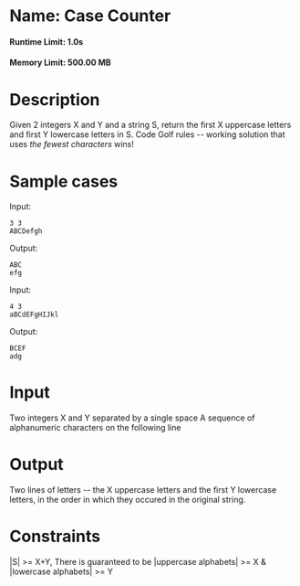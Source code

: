 # Name: Case Counter

#### Runtime Limit: 1.0s

#### Memory Limit: 500.00 MB

# Description

Given 2 integers X and Y and a string S, return the first X uppercase letters and first Y lowercase letters in S.
Code Golf rules -- working solution that uses *the fewest characters* wins!

# Sample cases

Input:
```
3 3
ABCDefgh
```

Output:
```
ABC
efg

```

Input:
```
4 3
aBCdEFgHIJkl
```

Output:
```
BCEF
adg
```

# Input

Two integers X and Y separated by a single space
A sequence of alphanumeric characters on the following line

# Output
Two lines of letters -- 
the X uppercase letters and the first Y lowercase letters, in the order in which they occured in the original string.

# Constraints

|S| >= X+Y, 
There is guaranteed to be |uppercase alphabets| >= X & |lowercase alphabets| >= Y 

